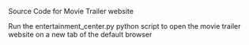 Source Code for Movie Trailer website

Run the entertainment_center.py python script to open the movie trailer website on a new tab of the default browser